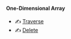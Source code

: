 #### One-Dimensional Array
- :writing_hand: [ Traverse ](1_program_to_traverse_elements_from_1_dimensional_array.md)
- :writing_hand: [ Delete ](2_program_to_delete_element_from_1_dimensional_array.md)
